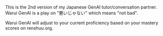 This is the 2nd version of my Japanese GenAI tutor/conversation partner.
Warui GenAI is a play on "悪いじゃない" which means "not bad".

Warui GenAI will adjust to your current proficiency based on your mastery scores on renshuu.org.